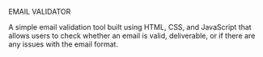 EMAIL VALIDATOR


A simple email validation tool built using HTML, CSS, and JavaScript that allows users to check whether an email is valid, deliverable, or if there are any issues with the email format.
